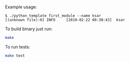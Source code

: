 Example usage:

```
$ ./python_template first_module --name ksar
[(unknown file):0] INFO     [2019-02-22 00:30:43]  ksar
```

To build binary just run:

``` bash
make
```

To run tests:

``` bash
make test
```
